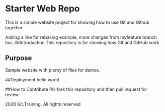 # Starter Web Repo
This is a simple website project for showing how to use Git and Github together.

Adding a line for rebasing example,
more changes from myfeature branch too.
##Introduction 
This repository is for showing how Git and GitHub work.

## Purpose

Sample website with plenty of files for demos.

##Deployment 
hello world

##How to Contribute
Pls fork this repository and then pull request for review

2020 Git.Training. All rights reserved